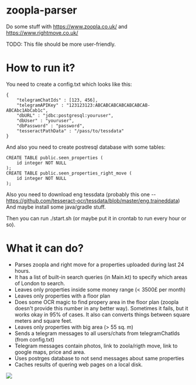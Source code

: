 # zoopla-parser
Do some stuff with https://www.zoopla.co.uk/ and https://www.rightmove.co.uk/

TODO: This file should be more user-friendly. 

# How to run it?
You need to create a config.txt which looks like this:
```
{
    "telegramChatIds" : [123, 456],
    "telegramAPIKey" : "123123123:ABCABCABCABCABCABCAB-ABCAbc1AbCab1c",
    "dbURL" : "jdbc:postgresql:youruser",
    "dbUser" : "youruser",
    "dbPassword" : "password",
    "tesseractPathData" : "/pass/to/tessdata"
}
```
And also you need to create postresql database with some tables:
```
CREATE TABLE public.seen_properties (
    id integer NOT NULL
);
CREATE TABLE public.seen_properties_right_move (
    id integer NOT NULL
);
```

Also you need to download eng tessdata (probably this one -- https://github.com/tesseract-ocr/tessdata/blob/master/eng.traineddata) 
And maybe install some java/gradle stuff.

Then you can run ./start.sh (or maybe put it in crontab to run every hour or so).

# What it can do?
* Parses zoopla and right move for a properties uploaded during last 24 hours. 
* It has a list of built-in search queries (in Main.kt) to specify which areas of London to search.
* Leaves only properties inside some money range (< 3500£ per month)
* Leaves only properties with a floor plan
* Does some OCR magic to find propery area in the floor plan (zoopla doesn't provide this number in any better way). Sometimes it fails, but it works okay in 95% of cases. It also can converts things between square meters and square feet. 
* Leaves only properties with big area (> 55 sq. m)
* Sends a telegram messages to all users/chats from telegramChatIds (from config.txt)
* Telegram messages contain photos, link to zoola/rigth move, link to google maps, price and area.
* Uses postrges database to not send messages about same properties
* Caches results of quering web pages on a local disk.

![](https://sun6-16.userapi.com/ibinSm-INp_xUuhiNGiQW_P34s86_oPf3Kn07A/tSRdn5lKBeo.jpg)

